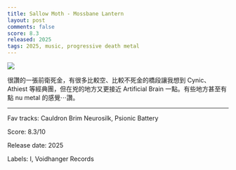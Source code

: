 ```yaml
---
title: Sallow Moth - Mossbane Lantern
layout: post
comments: false
score: 8.3
released: 2025
tags: 2025, music, progressive death metal
---
```


![](https://i.discogs.com/4XePUAm_lxTA_kYN3KE5mmA-8opieCPV-8haQRvzmsc/rs:fit/g:sm/q:90/h:600/w:600/czM6Ly9kaXNjb2dz/LWRhdGFiYXNlLWlt/YWdlcy9SLTM0Nzgz/MjI5LTE3NTQ4MzAw/MzItNTk0Ny5qcGVn.jpeg)

很讚的一張前衛死金，有很多比較空、比較不死金的橋段讓我想到 Cynic、Athiest 等經典團，但在兇的地方又更接近 Artificial Brain 一點。有些地方甚至有點 nu metal 的感覺⋯讚。

---

Fav tracks: Cauldron Brim Neurosilk, Psionic Battery

Score: 8.3/10

Release date: 2025

Labels: I, Voidhanger Records

